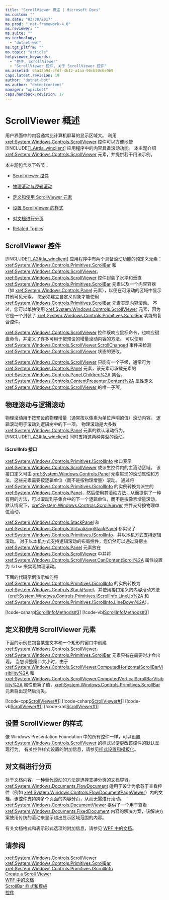 ```yaml
---
title: "ScrollViewer 概述 | Microsoft Docs"
ms.custom: ""
ms.date: "03/30/2017"
ms.prod: ".net-framework-4.6"
ms.reviewer: ""
ms.suite: ""
ms.technology: 
  - "dotnet-wpf"
ms.tgt_pltfrm: ""
ms.topic: "article"
helpviewer_keywords: 
  - "控件, ScrollViewer"
  - "ScrollViewer 控件, 关于 ScrollViewer 控件"
ms.assetid: 94a13b94-cfdf-4b12-a1aa-90cb50c6e9b9
caps.latest.revision: 19
author: "dotnet-bot"
ms.author: "dotnetcontent"
manager: "wpickett"
caps.handback.revision: 17
---
```

# ScrollViewer 概述
用户界面中的内容通常比计算机屏幕的显示区域大。  利用 <xref:System.Windows.Controls.ScrollViewer> 控件可以方便地使 [!INCLUDE[TLA#tla_winclient](../../../../includes/tlasharptla-winclient-md.md)] 应用程序中的内容具备滚动功能。  本主题介绍 <xref:System.Windows.Controls.ScrollViewer> 元素，并提供若干用法示例。  
  
 本主题包含以下各节：  
  
<a name="autoTopLevelSectionsOUTLINE0"></a>   
-   [ScrollViewer 控件](#what_is_a_scrollviewer_element)  
  
-   [物理滚动与逻辑滚动](#scrollviewer_physical_vs_logical)  
  
-   [定义和使用 ScrollViewer 元素](#scrollviewer_markup_syntax_and_sample)  
  
-   [设置 ScrollViewer 的样式](#scrollviewer_styling_scrollviewer)  
  
-   [对文档进行分页](#scrollviewer_scroll_vs_paginate)  
  
-   [Related Topics](#seeAlsoToggle)  
  
<a name="what_is_a_scrollviewer_element"></a>   
## ScrollViewer 控件  
 [!INCLUDE[TLA2#tla_winclient](../../../../includes/tla2sharptla-winclient-md.md)] 应用程序中有两个具备滚动功能的预定义元素：<xref:System.Windows.Controls.Primitives.ScrollBar> 和 <xref:System.Windows.Controls.ScrollViewer>。  <xref:System.Windows.Controls.ScrollViewer> 控件封装了水平和垂直 <xref:System.Windows.Controls.Primitives.ScrollBar> 元素以及一个内容容器（如 <xref:System.Windows.Controls.Panel> 元素），以便在可滚动的区域中显示其他可见元素。  您必须建立自定义对象才能使用 <xref:System.Windows.Controls.Primitives.ScrollBar> 元素实现内容滚动。  不过，您可以单独使用 <xref:System.Windows.Controls.ScrollViewer> 元素，因为它是一个封装了 <xref:System.Windows.Controls.Primitives.ScrollBar> 功能的复合控件。  
  
 <xref:System.Windows.Controls.ScrollViewer> 控件既响应鼠标命令，也响应键盘命令，并定义了许多可用于按预设的增量滚动内容的方法。  可以使用 <xref:System.Windows.Controls.ScrollViewer.ScrollChanged> 事件来检测 <xref:System.Windows.Controls.ScrollViewer> 状态的更改。  
  
 <xref:System.Windows.Controls.ScrollViewer> 只能有一个子级，通常可为 <xref:System.Windows.Controls.Panel> 元素，该元素可承载元素的 <xref:System.Windows.Controls.Panel.Children%2A> 集合。  <xref:System.Windows.Controls.ContentPresenter.Content%2A> 属性定义 <xref:System.Windows.Controls.ScrollViewer> 的唯一子项。  
  
<a name="scrollviewer_physical_vs_logical"></a>   
## 物理滚动与逻辑滚动  
 物理滚动用于按预设的物理增量（通常按以像素为单位声明的值）滚动内容。  逻辑滚动用于滚动到逻辑树中的下一项。  物理滚动是大多数 <xref:System.Windows.Controls.Panel> 元素的默认滚动行为。  [!INCLUDE[TLA2#tla_winclient](../../../../includes/tla2sharptla-winclient-md.md)] 同时支持这两种类型的滚动。  
  
#### IScrollInfo 接口  
 <xref:System.Windows.Controls.Primitives.IScrollInfo> 接口表示 <xref:System.Windows.Controls.ScrollViewer> 或派生控件内的主滚动区域。  该接口定义可由 <xref:System.Windows.Controls.Panel> 元素实现的滚动属性和方法，这些元素需要按逻辑单位（而不是按物理增量）滚动。  通过将 <xref:System.Windows.Controls.Primitives.IScrollInfo> 的实例转换为派生的 <xref:System.Windows.Controls.Panel>，然后使用其滚动方法，从而提供了一种有用的方法，可以滚动到子集合中的下一个逻辑单位，而不是按像素增量滚动。  默认情况下，<xref:System.Windows.Controls.ScrollViewer> 控件支持按物理单位滚动。  
  
 <xref:System.Windows.Controls.StackPanel> 和 <xref:System.Windows.Controls.VirtualizingStackPanel> 都实现了 <xref:System.Windows.Controls.Primitives.IScrollInfo>，并以本机方式支持逻辑滚动。  对于以本机方式支持逻辑滚动的布局控件，您仍然可以通过将宿主 <xref:System.Windows.Controls.Panel> 元素放在 <xref:System.Windows.Controls.ScrollViewer> 中并将 <xref:System.Windows.Controls.ScrollViewer.CanContentScroll%2A> 属性设置为 `false` 来实现物理滚动。  
  
 下面的代码示例演示如何将 <xref:System.Windows.Controls.Primitives.IScrollInfo> 的实例转换为 <xref:System.Windows.Controls.StackPanel>，并使用接口定义的内容滚动方法（<xref:System.Windows.Controls.Primitives.IScrollInfo.LineUp%2A> 和 <xref:System.Windows.Controls.Primitives.IScrollInfo.LineDown%2A>）。  
  
 [!code-csharp[IScrollInfoMethods#3](../../../../samples/snippets/csharp/VS_Snippets_Wpf/IScrollInfoMethods/CSharp/Window1.xaml.cs#3)]
 [!code-vb[IScrollInfoMethods#3](../../../../samples/snippets/visualbasic/VS_Snippets_Wpf/IScrollInfoMethods/VisualBasic/Window1.xaml.vb#3)]  
  
<a name="scrollviewer_markup_syntax_and_sample"></a>   
## 定义和使用 ScrollViewer 元素  
 下面的示例在包含某些文本和一个矩形的窗口中创建 <xref:System.Windows.Controls.ScrollViewer>。  <xref:System.Windows.Controls.Primitives.ScrollBar> 元素只有在需要时才会出现。  当您调整窗口大小时，由于 <xref:System.Windows.Controls.ScrollViewer.ComputedHorizontalScrollBarVisibility%2A> 和 <xref:System.Windows.Controls.ScrollViewer.ComputedVerticalScrollBarVisibility%2A> 属性更新了值，<xref:System.Windows.Controls.Primitives.ScrollBar> 元素将出现然后消失。  
  
 [!code-cpp[ScrollViewer#1](../../../../samples/snippets/cpp/VS_Snippets_Wpf/ScrollViewer/CPP/ScrollViewer_wcp.cpp#1)]
 [!code-csharp[ScrollViewer#1](../../../../samples/snippets/csharp/VS_Snippets_Wpf/ScrollViewer/CSharp/ScrollViewer_wcp.cs#1)]
 [!code-vb[ScrollViewer#1](../../../../samples/snippets/visualbasic/VS_Snippets_Wpf/ScrollViewer/VisualBasic/ScrollViewer.vb#1)]
 [!code-xml[ScrollViewer#1](../../../../samples/snippets/xaml/VS_Snippets_Wpf/ScrollViewer/XAML/Pane1.xaml#1)]  
  
<a name="scrollviewer_styling_scrollviewer"></a>   
## 设置 ScrollViewer 的样式  
 像 Windows Presentation Foundation 中的所有控件一样，可以设置 <xref:System.Windows.Controls.ScrollViewer> 的样式以便更改该控件的默认呈现行为。  有关控件样式设置的附加信息，请参见[样式设置和模板化](../../../../docs/framework/wpf/controls/styling-and-templating.md)。  
  
<a name="scrollviewer_scroll_vs_paginate"></a>   
## 对文档进行分页  
 对于文档内容，一种替代滚动的方法是选择支持分页的文档容器。  <xref:System.Windows.Documents.FlowDocument> 适用于设计为承载于查看控件（例如 <xref:System.Windows.Controls.FlowDocumentPageViewer>）内的文档，该控件支持跨多个页面的内容分页，从而无需进行滚动。  <xref:System.Windows.Controls.DocumentViewer> 提供了一个用于查看 <xref:System.Windows.Documents.FixedDocument> 内容的解决方案，该解决方案使用传统的滚动来显示超出显示区域范围的内容。  
  
 有关文档格式和表示形式选项的附加信息，请参见 [WPF 中的文档](../../../../docs/framework/wpf/advanced/documents-in-wpf.md)。  
  
## 请参阅  
 <xref:System.Windows.Controls.ScrollViewer>   
 <xref:System.Windows.Controls.Primitives.ScrollBar>   
 <xref:System.Windows.Controls.Primitives.IScrollInfo>   
 [Create a Scroll Viewer](http://msdn.microsoft.com/zh-cn/c8e46af7-b417-441b-aa30-791cbdbd43ef)   
 [WPF 中的文档](../../../../docs/framework/wpf/advanced/documents-in-wpf.md)   
 [ScrollBar 样式和模板](../../../../docs/framework/wpf/controls/scrollbar-styles-and-templates.md)   
 [控件](../../../../docs/framework/wpf/advanced/optimizing-performance-controls.md)